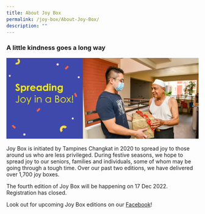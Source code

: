 ```yaml
---
title: About Joy Box
permalink: /joy-box/About-Joy-Box/
description: ""
---
```

### A little kindness goes a long way

![](/images/Joy%20Box/Joy%20Box%20Banner1.png)

Joy Box is initiated by Tampines Changkat in 2020 to spread joy to those around us who are less privileged. During festive seasons, we hope to spread joy to our seniors, families and individuals, some of whom may be going through a tough time. Over our past two editions, we have delivered over 1,700 joy boxes.

The fourth edition of Joy Box will be happening on 17 Dec 2022. Registration has closed.

Look out for upcoming Joy Box editions on our [Facebook](https://www.facebook.com/tampines.changkat)!